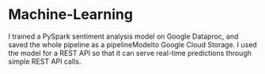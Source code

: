 # Machine-Learning

 I trained a PySpark sentiment analysis model on Google Dataproc, and saved the whole pipeline as a pipelineModelto Google Cloud Storage. I used the model for a REST API so that it can serve real-time predictions through simple REST API calls.
 
